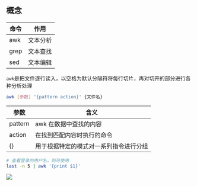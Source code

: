 <!--
 * @Description: 
 * @Version: 1.0
 * @Author: DaLao
 * @Email: dalao_li@163.com
 * @Date: 2021-03-10 11:23:08
 * @LastEditors: DaLao
 * @LastEditTime: 2021-11-10 23:05:48
-->

## 概念

| 命令 | 作用     |
| ---- | -------- |
| awk  | 文本分析 |
| grep | 文本查找 |
| sed  | 文本编辑 |

`awk`是把文件逐行读入，以空格为默认分隔符将每行切片，再对切开的部分进行各种分析处理

```sh
awk [参数] '{pattern action}' {文件名}
```
| 参数    | 含义                                   |
| ------- | -------------------------------------- |
| pattern | awk 在数据中查找的内容                 |
| action  | 在找到匹配内容时执行的命令             |
| {}      | 用于根据特定的模式对一系列指令进行分组 |

```sh
# 查看登录的用户名，则可使用
last -n 5 | awk '{print $1}'
```

![](https://cdn.hurra.ltd/img/20210310112806.png)


